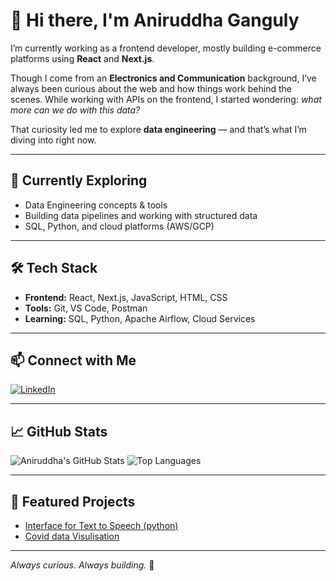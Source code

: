 # 👋 Hi there, I'm Aniruddha Ganguly

I’m currently working as a frontend developer, mostly building e-commerce platforms using **React** and **Next.js**.  

Though I come from an **Electronics and Communication** background, I’ve always been curious about the web and how things work behind the scenes. While working with APIs on the frontend, I started wondering: *what more can we do with this data?*

That curiosity led me to explore **data engineering** — and that’s what I’m diving into right now.

---

## 🌱 Currently Exploring
- Data Engineering concepts & tools
- Building data pipelines and working with structured data
- SQL, Python, and cloud platforms (AWS/GCP)

---

## 🛠 Tech Stack
- **Frontend:** React, Next.js, JavaScript, HTML, CSS
- **Tools:** Git, VS Code, Postman
- **Learning:** SQL, Python, Apache Airflow, Cloud Services

---

## 📫 Connect with Me

[![LinkedIn](https://img.shields.io/badge/-LinkedIn-blue?style=flat-square&logo=linkedin&logoColor=white&link=https://linkedin.com/in/YOUR_USERNAME)](https://linkedin.com/in/ganguly-aniruddha)
<!-- Replace with your actual LinkedIn URL -->

---

## 📈 GitHub Stats

![Aniruddha's GitHub Stats](https://github-readme-stats.vercel.app/api?username=Aniruddhaganguly&show_icons=true&theme=github_dark)
![Top Languages](https://github-readme-stats.vercel.app/api/top-langs/?username=Aniruddhaganguly&layout=compact&theme=github_dark)

---

## 📌 Featured Projects
<!-- Replace these with actual repo links and titles -->
- [Interface for Text to Speech (python)](https://github.com/Aniruddhaganguly/GUI-for-text-to-speech)
- [Covid data Visulisation](https://github.com/Aniruddhaganguly/data-visualization-dashboard)

---

*Always curious. Always building.* 🚀
